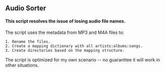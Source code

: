 ## Audio Sorter

#### This script resolves the issue of losing audio file names.

The script uses the metadata from MP3 and M4A files to:

    1. Rename the files.
    2. Create a mapping dictionary with all artists:albums:songs.
    3. Create directories based on the mapping structure.

The script is optimized for my own scenario -- no guaranttee it
will work in other situations.

